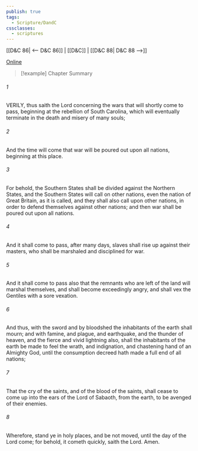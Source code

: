 ```yaml
---
publish: true
tags:
  - Scripture/DandC
cssclasses:
  - scriptures
---
```

[[D&C 86| <-- D&C 86]] | [[D&C]] | [[D&C 88| D&C 88 -->]]

[Online](https://churchofjesuschrist.org/study/scriptures/dc-testament/dc/87?lang=eng)

>[!example] Chapter Summary
>
###### 1
VERILY, thus saith the Lord concerning the wars that will shortly come to pass, beginning at the rebellion of South Carolina, which will eventually terminate in the death and misery of many souls;
###### 2
And the time will come that war will be poured out upon all nations, beginning at this place.
###### 3
For behold, the Southern States shall be divided against the Northern States, and the Southern States will call on other nations, even the nation of Great Britain, as it is called, and they shall also call upon other nations, in order to defend themselves against other nations; and then war shall be poured out upon all nations.
###### 4
And it shall come to pass, after many days, slaves shall rise up against their masters, who shall be marshaled and disciplined for war.
###### 5
And it shall come to pass also that the remnants who are left of the land will marshal themselves, and shall become exceedingly angry, and shall vex the Gentiles with a sore vexation.
###### 6
And thus, with the sword and by bloodshed the inhabitants of the earth shall mourn; and with famine, and plague, and earthquake, and the thunder of heaven, and the fierce and vivid lightning also, shall the inhabitants of the earth be made to feel the wrath, and indignation, and chastening hand of an Almighty God, until the consumption decreed hath made a full end of all nations;
###### 7
That the cry of the saints, and of the blood of the saints, shall cease to come up into the ears of the Lord of Sabaoth, from the earth, to be avenged of their enemies.
###### 8
Wherefore, stand ye in holy places, and be not moved, until the day of the Lord come; for behold, it cometh quickly, saith the Lord. Amen.




